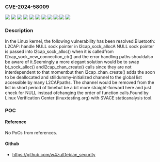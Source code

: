 ### [CVE-2024-58009](https://cve.mitre.org/cgi-bin/cvename.cgi?name=CVE-2024-58009)
![](https://img.shields.io/static/v1?label=Product&message=Linux&color=blue)
![](https://img.shields.io/static/v1?label=Version&message=&color=brightgreen)
![](https://img.shields.io/static/v1?label=Version&message=6.13%20&color=brightgreen)
![](https://img.shields.io/static/v1?label=Version&message=61686abc2f3c2c67822aa23ce6f160467ec83d35%20&color=brightgreen)
![](https://img.shields.io/static/v1?label=Version&message=7c4f78cdb8e7501e9f92d291a7d956591bf73be9%20&color=brightgreen)
![](https://img.shields.io/static/v1?label=Version&message=8ad09ddc63ace3950ac43db6fbfe25b40f589dd6%20&color=brightgreen)
![](https://img.shields.io/static/v1?label=Version&message=a8677028dd5123e5e525b8195483994d87123de4%20&color=brightgreen)
![](https://img.shields.io/static/v1?label=Version&message=bb2f2342a6ddf7c04f9aefbbfe86104cd138e629%20&color=brightgreen)
![](https://img.shields.io/static/v1?label=Version&message=daa13175a6dea312a76099066cb4cbd4fc959a84%20&color=brightgreen)
![](https://img.shields.io/static/v1?label=Version&message=f6ad641646b67f29c7578dcd6c25813c7dcbf51e%20&color=brightgreen)
![](https://img.shields.io/static/v1?label=Vulnerability&message=n%2Fa&color=blue)

### Description

In the Linux kernel, the following vulnerability has been resolved:Bluetooth: L2CAP: handle NULL sock pointer in l2cap_sock_allocA NULL sock pointer is passed into l2cap_sock_alloc() when it is calledfrom l2cap_sock_new_connection_cb() and the error handling paths shouldalso be aware of it.Seemingly a more elegant solution would be to swap bt_sock_alloc() andl2cap_chan_create() calls since they are not interdependent to that momentbut then l2cap_chan_create() adds the soon to be deallocated and stilldummy-initialized channel to the global list accessible by many L2CAPpaths. The channel would be removed from the list in short period of timebut be a bit more straight-forward here and just check for NULL instead ofchanging the order of function calls.Found by Linux Verification Center (linuxtesting.org) with SVACE staticanalysis tool.

### POC

#### Reference
No PoCs from references.

#### Github
- https://github.com/w4zu/Debian_security

